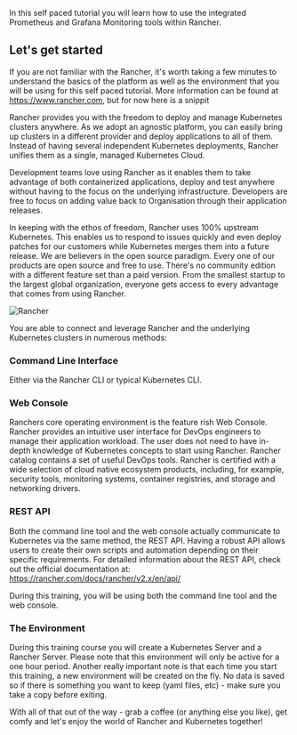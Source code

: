 In this self paced tutorial you will learn how to use the integrated Prometheus and Grafana Monitoring tools within Rancher.

## Let's get started

If you are not familiar with the Rancher, it's worth taking a few minutes to understand the basics of the platform as well as the environment that you will be using for this self paced tutorial.  More information can be found at https://www.rancher.com, but for now here is a snippit

Rancher provides you with the freedom to deploy and manage Kubernetes clusters anywhere.  As we adopt an agnostic platform, you can easily bring up clusters in a different provider and deploy applications to all of them. Instead of having several independent Kubernetes deployments, Rancher unifies them as a single, managed Kubernetes Cloud.

Development teams love using Rancher as it enables them to take advantage of both containerized applications, deploy and test anywhere without having to the focus on the underlying infrastructure.  Developers are free to focus on adding value back to Organisation through their application releases.

In keeping with the ethos of freedom, Rancher uses 100% upstream Kubernetes. This enables us to respond to issues quickly and even deploy patches for our customers while Kubernetes merges them into a future release.  We are believers in the open source paradigm. Every one of our products are open source and free to use. There's no community edition with a different feature set than a paid version. From the smallest startup to the largest global organization, everyone gets access to every advantage that comes from using Rancher. 

![Rancher](https://rancher.com/img/overview-multicloud.svg)

You are able to connect and leverage Rancher and the underlying Kubernetes clusters in numerous methods:

### Command Line Interface

Either via the Rancher CLI or typical Kubernetes CLI.

### Web Console

Ranchers core operating environment is the feature rish Web Console.  Rancher provides an intuitive user interface for DevOps engineers to manage their application workload. The user does not need to have in-depth knowledge of Kubernetes concepts to start using Rancher. Rancher catalog contains a set of useful DevOps tools. Rancher is certified with a wide selection of cloud native ecosystem products, including, for example, security tools, monitoring systems, container registries, and storage and networking drivers.

### REST API

Both the command line tool and the web console actually communicate to Kubernetes via the same method, the REST API.  Having a robust API allows users to create their own scripts and automation depending on their specific requirements.  For detailed information about the REST API, check out the official documentation at: https://rancher.com/docs/rancher/v2.x/en/api/

During this training, you will be using both the command line tool and the web console. 

### The Environment

During this training course you will create a Kubernetes Server and a Rancher Server.  Please note that this environment will only be active for a one hour period.  Another really important note is that each time you start this training, a new environment will be created on the fly.  No data is saved so if there is something you want to keep (yaml files, etc) - make sure you take a copy before exiting.

With all of that out of the way - grab a coffee (or anything else you like), get comfy and let's enjoy the world of Rancher and Kubernetes together!
